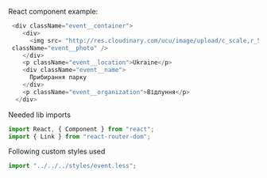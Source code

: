 React component example:

```js
 <div className="event__container">
    <div>
      <img src= "http://res.cloudinary.com/ucu/image/upload/c_scale,r_5,w_265/v1520958024/photo-event_vwr3vn.jpg"
 className="event__photo" />
    </div>
    <p className="event__location">Ukraine</p>
    <div className="event__name">
      Прибирання парку
    </div>
    <p className="event__organization">Відлуння</p>
  </div>
```

Needed lib imports

```jsx static
import React, { Component } from "react";
import { Link } from "react-router-dom";
```

Following custom styles used

```jsx static
import "../../../styles/event.less";
```

